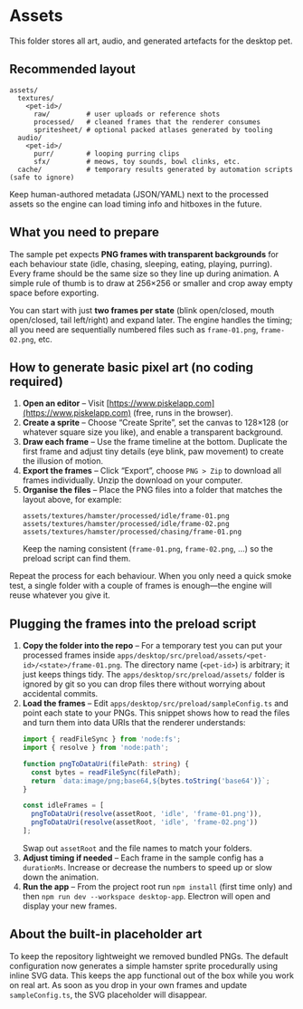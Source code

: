 # Assets

This folder stores all art, audio, and generated artefacts for the desktop pet.

## Recommended layout
```
assets/
  textures/
    <pet-id>/
      raw/         # user uploads or reference shots
      processed/   # cleaned frames that the renderer consumes
      spritesheet/ # optional packed atlases generated by tooling
  audio/
    <pet-id>/
      purr/        # looping purring clips
      sfx/         # meows, toy sounds, bowl clinks, etc.
  cache/           # temporary results generated by automation scripts (safe to ignore)
```

Keep human-authored metadata (JSON/YAML) next to the processed assets so the engine can load timing info and hitboxes in the future.

## What you need to prepare

The sample pet expects **PNG frames with transparent backgrounds** for each behaviour state (idle, chasing, sleeping, eating, playing, purring). Every frame should be the same size so they line up during animation. A simple rule of thumb is to draw at 256×256 or smaller and crop away empty space before exporting.

You can start with just **two frames per state** (blink open/closed, mouth open/closed, tail left/right) and expand later. The engine handles the timing; all you need are sequentially numbered files such as `frame-01.png`, `frame-02.png`, etc.

## How to generate basic pixel art (no coding required)

1. **Open an editor** – Visit [https://www.piskelapp.com](https://www.piskelapp.com) (free, runs in the browser).
2. **Create a sprite** – Choose “Create Sprite”, set the canvas to 128×128 (or whatever square size you like), and enable a transparent background.
3. **Draw each frame** – Use the frame timeline at the bottom. Duplicate the first frame and adjust tiny details (eye blink, paw movement) to create the illusion of motion.
4. **Export the frames** – Click “Export”, choose `PNG > Zip` to download all frames individually. Unzip the download on your computer.
5. **Organise the files** – Place the PNG files into a folder that matches the layout above, for example:
   ```
   assets/textures/hamster/processed/idle/frame-01.png
   assets/textures/hamster/processed/idle/frame-02.png
   assets/textures/hamster/processed/chasing/frame-01.png
   ```
   Keep the naming consistent (`frame-01.png`, `frame-02.png`, …) so the preload script can find them.

Repeat the process for each behaviour. When you only need a quick smoke test, a single folder with a couple of frames is enough—the engine will reuse whatever you give it.

## Plugging the frames into the preload script

1. **Copy the folder into the repo** – For a temporary test you can put your processed frames inside `apps/desktop/src/preload/assets/<pet-id>/<state>/frame-01.png`. The directory name (`<pet-id>`) is arbitrary; it just keeps things tidy. The `apps/desktop/src/preload/assets/` folder is ignored by git so you can drop files there without worrying about accidental commits.
2. **Load the frames** – Edit `apps/desktop/src/preload/sampleConfig.ts` and point each state to your PNGs. This snippet shows how to read the files and turn them into data URIs that the renderer understands:
   ```ts
   import { readFileSync } from 'node:fs';
   import { resolve } from 'node:path';

   function pngToDataUri(filePath: string) {
     const bytes = readFileSync(filePath);
     return `data:image/png;base64,${bytes.toString('base64')}`;
   }

   const idleFrames = [
     pngToDataUri(resolve(assetRoot, 'idle', 'frame-01.png')),
     pngToDataUri(resolve(assetRoot, 'idle', 'frame-02.png'))
   ];
   ```
   Swap out `assetRoot` and the file names to match your folders.
3. **Adjust timing if needed** – Each frame in the sample config has a `durationMs`. Increase or decrease the numbers to speed up or slow down the animation.
4. **Run the app** – From the project root run `npm install` (first time only) and then `npm run dev --workspace desktop-app`. Electron will open and display your new frames.

## About the built-in placeholder art

To keep the repository lightweight we removed bundled PNGs. The default configuration now generates a simple hamster sprite procedurally using inline SVG data. This keeps the app functional out of the box while you work on real art. As soon as you drop in your own frames and update `sampleConfig.ts`, the SVG placeholder will disappear.
